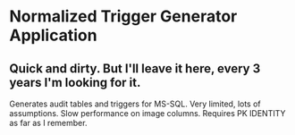 # Normalized Trigger Generator Application 
## Quick and dirty. But I'll leave it here, every 3 years I'm looking for it.

Generates audit tables and triggers for MS-SQL. Very limited, lots of assumptions. Slow performance on image columns. Requires PK IDENTITY as far as I remember.
